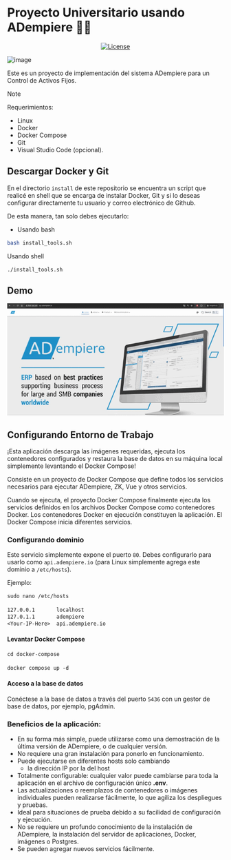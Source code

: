 # Proyecto Universitario usando ADempiere :technologist:

<p align="center">
  <a href="https://github.com/JesusAlbujas/adempiere-base/blob/main/LICENSE">
    <img src="https://img.shields.io/badge/license-GNU/GPL%20(v2)-blue" alt="License">
  </a>
</p>

![image](https://github.com/JesusAlbujas/adempiere-base/assets/134967453/a7083320-31d4-4a0b-b4b9-dc50e6dd9b12)

Este es un proyecto de implementación del sistema ADempiere para un Control de Activos Fijos.

> [!NOTE]
> Requerimientos:
> - Linux
> - Docker
> - Docker Compose
> - Git
> - Visual Studio Code (opcional).

## Descargar Docker y Git

En el directorio `install` de este repositorio se encuentra un script que realicé en shell que se encarga de instalar Docker, Git y si lo deseas configurar directamente tu usuario y correo electrónico de Github.

De esta manera, tan solo debes ejecutarlo:

- Usando bash

```bash
bash install_tools.sh
```

Usando shell

```shell\
./install_tools.sh
```

## Demo

![ADempiere Demo](./docs/ADempiere_demo.gif)

## Configurando Entorno de Trabajo

¡Esta aplicación descarga las imágenes requeridas, ejecuta los contenedores configurados y restaura la base de datos en su máquina local simplemente levantando el Docker Compose!

Consiste en un proyecto de Docker Compose que define todos los servicios necesarios para ejecutar ADempiere, ZK, Vue y otros servicios.

Cuando se ejecuta, el proyecto Docker Compose finalmente ejecuta los servicios definidos en los archivos Docker Compose como contenedores Docker. Los contenedores Docker en ejecución constituyen la aplicación. El Docker Compose inicia diferentes servicios.

### Configurando dominio
Este servicio simplemente expone el puerto `80`. Debes configurarlo para usarlo como `api.adempiere.io` (para Linux simplemente agrega este dominio a `/etc/hosts`).

Ejemplo:

```shell
sudo nano /etc/hosts

127.0.0.1       localhost
127.0.1.1       adempiere
<Your-IP-Here>  api.adempiere.io
```

#### Levantar Docker Compose

```
cd docker-compose

docker compose up -d
```

#### Acceso a la base de datos

Conéctese a la base de datos a través del puerto `5436` con un gestor de base de datos, por ejemplo, pgAdmin.

### Beneficios de la aplicación:

- En su forma más simple, puede utilizarse como una demostración de la última versión de ADempiere, o de cualquier versión.
- No requiere una gran instalación para ponerlo en funcionamiento.
- Puede ejecutarse en diferentes hosts solo cambiando
  - la dirección IP por la del host
- Totalmente configurable: cualquier valor puede cambiarse para toda la aplicación en el archivo de configuración único **.env**.
- Las actualizaciones o reemplazos de contenedores o imágenes individuales pueden realizarse fácilmente, lo que agiliza los despliegues y pruebas.
- Ideal para situaciones de prueba debido a su facilidad de configuración y ejecución.
- No se requiere un profundo conocimiento de la instalación de ADempiere, la instalación del servidor de aplicaciones, Docker, imágenes o Postgres.
- Se pueden agregar nuevos servicios fácilmente.
